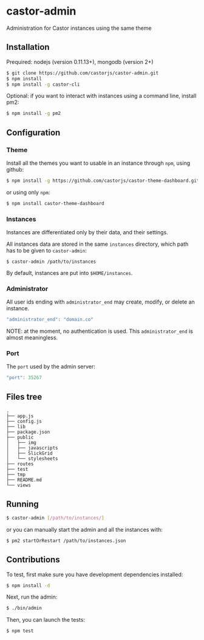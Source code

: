 castor-admin
============

Administration for Castor instances using the same theme

## Installation

Prequired: nodejs (version 0.11.13+), mongodb (version 2+)

```bash
$ git clone https://github.com/castorjs/castor-admin.git
$ npm install
$ npm install -g castor-cli
```

Optional: if you want to interact with instances using a command line, install pm2:

```bash
$ npm install -g pm2
```

## Configuration

### Theme

Install all the themes you want to usable in an instance through `npm`,
using github:

```bash
$ npm install -g https://github.com/castorjs/castor-theme-dashboard.git
```

or using only `npm`:

```bash
$ npm install castor-theme-dashboard
```

### Instances

Instances are differentiated only by their data, and their settings.

All instances data are stored in the same `instances` directory, which path has to be given to `castor-admin`:

```basg
$ castor-admin /path/to/instances
```

By default, instances are put into `$HOME/instances`.

### Administrator

All user ids ending with `administrator_end` may create, modify, or delete an instance.

```javascript
"administrator_end": "domain.co"
```

NOTE: at the moment, no authentication is used. This `administrator_end` is
almost meaningless.

### Port

The `port` used by the admin server:

```javascript
"port": 35267
```

## Files tree

```
.
├── app.js
├── config.js
├── lib
├── package.json
├── public
│   ├── img
│   ├── javascripts
│   ├── SlickGrid
│   └── stylesheets
├── routes
├── test
├── tmp
├── README.md
└── views
```

## Running

```bash
$ castor-admin [/path/to/instances/]
```

or you can manually start the admin and all the instances with:

```bash
$ pm2 startOrRestart /path/to/instances.json
```

## Contributions

To test, first make sure you have development dependencies installed:

```bash
$ npm install -d
```

Next, run the admin:

```bash
$ ./bin/admin
```

Then, you can launch the tests:

```bash
$ npm test
```
